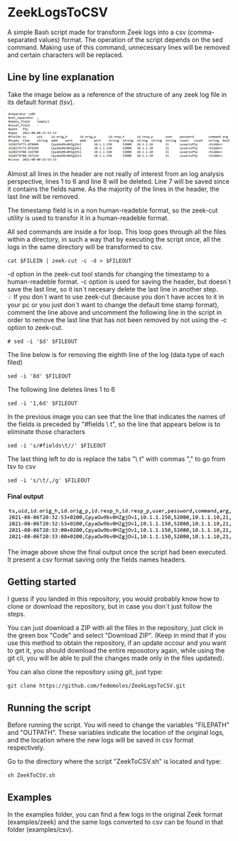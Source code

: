 # ZeekLogsToCSV
A simple Bash script made for transform Zeek logs into a csv (comma-separated values) format.
The operation of the script depends on the sed command. Making use of this command, unnecessary lines will be removed and certain characters will be replaced.

## Line by line explanation
Take the image below as a reference of the structure of any zeek log file in its default format (tsv).

![alt text](https://github.com/fedemoles/ZeekLogsToCSV/blob/main/images/tsv_log.PNG)

Almost all lines in the header are not really of interest from an log analysis perspective, lines 1 to 6 and line 8 will be deleted.
Line 7 will be saved since it contains the fields name.
As the majority of the lines in the header, the last line will be removed.

The timestamp field is in a non human-readeble format, so the zeek-cut utility is used to transfor it in a human-readeble format.

All sed commands are inside a for loop. This loop goes through all the files within a directory, in such a way that by executing the script once, all the logs in the same directory will be transformed to csv.


```
cat $FILEIN | zeek-cut -c -d > $FILEOUT
```

-d option in the zeek-cut tool stands for changing the timestamp to a human-readeble format.
-c option is used for saving the header, but doesn´t save the last line, so it isn´t necesary delete the last line in another step.<br />
💡 If you don´t want to use zeek-cut (because you don´t have acces to it in your pc or you just don´t want to change the default time stamp format), comment the line above and uncomment the following line in the script in order to remove the last line that has not been removed by not using the -c option to zeek-cut.

```
# sed -i '$d' $FILEOUT
```

The line below is for removing the eighth line of the log (data type of each filed)

```
sed -i '8d' $FILEOUT
```

The following line deletes lines 1 to 6

```
sed -i '1,6d' $FILEOUT
```

In the previous image you can see that the line that indicates the names of the fields is preceded by "#fields \ t", so the line that appears below is to eliminate those characters

```
sed -i 's/#fields\t//' $FILEOUT
```

The last thing left to do is replace the tabs "\ t" with commas "," to go from tsv to csv

```
sed -i 's/\t/,/g' $FILEOUT
```


#### Final output

![alt text](https://github.com/fedemoles/ZeekLogsToCSV/blob/main/images/csv_log.PNG)

The image above show the final output once the script had been executed. It present a csv format saving only the fields names headers.


## Getting started

I guess if you landed in this repository, you would probably know how to clone or download the repository, but in case you don´t just follow the steps.

You can just download a ZIP with all the files in the repository, just click in the green box "Code" and select "Download ZIP". (Keep in mind that if you use this method to obtain the repository, if an update occour and you want to get it, you should download the entire reposotory again, while using the git cli, you will be able to pull the changes made only in the files updated).

You can also clone the repository using git, just type:

```
git clone https://github.com/fedemoles/ZeekLogsToCSV.git
```

## Running the script

Before running the script. You will need to change the variables "FILEPATH" and "OUTPATH". These variables indicate the location of the original logs, and the location where the new logs will be saved in csv format respectively.

Go to the directory where the script "ZeekToCSV.sh" is located and type:

```
sh ZeekToCSV.sh
```

## Examples

In the examples folder, you can find a few logs in the original Zeek format (examples/zeek) and the same logs converted to csv can be found in that folder (examples/csv).
